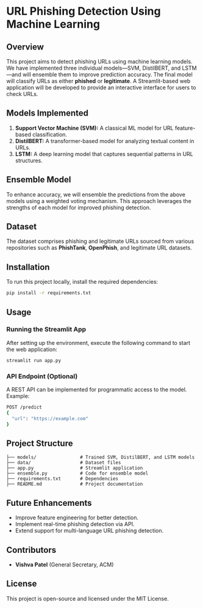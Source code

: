 # URL Phishing Detection Using Machine Learning

## Overview
This project aims to detect phishing URLs using machine learning models. We have implemented three individual models—SVM, DistilBERT, and LSTM—and will ensemble them to improve prediction accuracy. The final model will classify URLs as either **phished** or **legitimate**. A Streamlit-based web application will be developed to provide an interactive interface for users to check URLs.

## Models Implemented
1. **Support Vector Machine (SVM):** A classical ML model for URL feature-based classification.
2. **DistilBERT:** A transformer-based model for analyzing textual content in URLs.
3. **LSTM:** A deep learning model that captures sequential patterns in URL structures.

## Ensemble Model
To enhance accuracy, we will ensemble the predictions from the above models using a weighted voting mechanism. This approach leverages the strengths of each model for improved phishing detection.

## Dataset
The dataset comprises phishing and legitimate URLs sourced from various repositories such as **PhishTank**, **OpenPhish**, and legitimate URL datasets.

## Installation
To run this project locally, install the required dependencies:

```sh
pip install -r requirements.txt
```

## Usage
### Running the Streamlit App
After setting up the environment, execute the following command to start the web application:

```sh
streamlit run app.py
```

### API Endpoint (Optional)
A REST API can be implemented for programmatic access to the model. Example:
```sh
POST /predict
{
  "url": "https://example.com"
}
```

## Project Structure
```
├── models/                # Trained SVM, DistilBERT, and LSTM models
├── data/                  # Dataset files
├── app.py                 # Streamlit application
├── ensemble.py            # Code for ensemble model
├── requirements.txt       # Dependencies
├── README.md              # Project documentation
```

## Future Enhancements
- Improve feature engineering for better detection.
- Implement real-time phishing detection via API.
- Extend support for multi-language URL phishing detection.

## Contributors
- **Vishva Patel** (General Secretary, ACM)

## License
This project is open-source and licensed under the MIT License.

